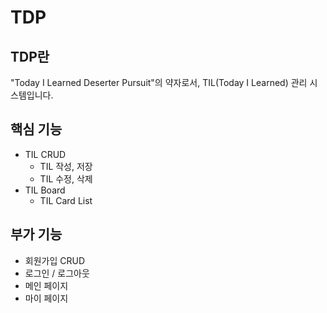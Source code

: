 # TDP

## TDP란
"Today I Learned Deserter Pursuit"의 약자로서, TIL(Today I Learned) 관리 시스템입니다.

## 핵심 기능
- TIL CRUD
    - TIL 작성, 저장
    - TIL 수정, 삭제
- TIL Board
    - TIL Card List

## 부가 기능
- 회원가입 CRUD
- 로그인 / 로그아웃
- 메인 페이지
- 마이 페이지
